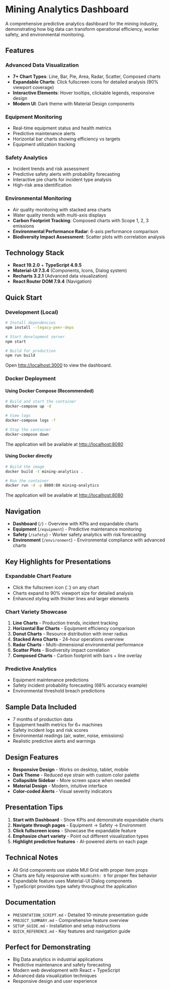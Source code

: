 # Mining Analytics Dashboard 

A comprehensive predictive analytics dashboard for the mining industry, demonstrating how big data can transform operational efficiency, worker safety, and environmental monitoring.

## Features

### Advanced Data Visualization
- **7+ Chart Types**: Line, Bar, Pie, Area, Radar, Scatter, Composed charts
- **Expandable Charts**: Click fullscreen icons for detailed analysis (90% viewport coverage)
- **Interactive Elements**: Hover tooltips, clickable legends, responsive design
- **Modern UI**: Dark theme with Material Design components

### Equipment Monitoring
- Real-time equipment status and health metrics
- Predictive maintenance alerts
- Horizontal bar charts showing efficiency vs targets
- Equipment utilization tracking

### Safety Analytics  
- Incident trends and risk assessment
- Predictive safety alerts with probability forecasting
- Interactive pie charts for incident type analysis
- High-risk area identification

### Environmental Monitoring
- Air quality monitoring with stacked area charts
- Water quality trends with multi-axis displays
- **Carbon Footprint Tracking**: Composed charts with Scope 1, 2, 3 emissions
- **Environmental Performance Radar**: 6-axis performance comparison
- **Biodiversity Impact Assessment**: Scatter plots with correlation analysis

## Technology Stack

- **React 19.2.0** + **TypeScript 4.9.5**
- **Material-UI 7.3.4** (Components, Icons, Dialog system)
- **Recharts 3.2.1** (Advanced data visualization)
- **React Router DOM 7.9.4** (Navigation)

## Quick Start

### Development (Local)

```bash
# Install dependencies
npm install --legacy-peer-deps

# Start development server
npm start

# Build for production
npm run build
```

Open [http://localhost:3000](http://localhost:3000) to view the dashboard.

### Docker Deployment

#### Using Docker Compose (Recommended)

```bash
# Build and start the container
docker-compose up -d

# View logs
docker-compose logs -f

# Stop the container
docker-compose down
```

The application will be available at [http://localhost:8080](http://localhost:8080)

#### Using Docker directly

```bash
# Build the image
docker build -t mining-analytics .

# Run the container
docker run -d -p 8080:80 mining-analytics
```

The application will be available at [http://localhost:8080](http://localhost:8080)

## Navigation

- **Dashboard** (`/`) - Overview with KPIs and expandable charts
- **Equipment** (`/equipment`) - Predictive maintenance monitoring  
- **Safety** (`/safety`) - Worker safety analytics with risk forecasting
- **Environment** (`/environment`) - Environmental compliance with advanced charts

## Key Highlights for Presentations

### Expandable Chart Feature
- Click the fullscreen icon (⛶) on any chart
- Charts expand to 90% viewport size for detailed analysis
- Enhanced styling with thicker lines and larger elements

### Chart Variety Showcase
1. **Line Charts** - Production trends, incident tracking
2. **Horizontal Bar Charts** - Equipment efficiency comparison
3. **Donut Charts** - Resource distribution with inner radius
4. **Stacked Area Charts** - 24-hour operations overview
5. **Radar Charts** - Multi-dimensional environmental performance
6. **Scatter Plots** - Biodiversity impact correlation
7. **Composed Charts** - Carbon footprint with bars + line overlay

### Predictive Analytics
- Equipment maintenance predictions
- Safety incident probability forecasting (68% accuracy example)
- Environmental threshold breach predictions

## Sample Data Included

- 7 months of production data
- Equipment health metrics for 6+ machines
- Safety incident logs and risk scores
- Environmental readings (air, water, noise, emissions)
- Realistic predictive alerts and warnings

## Design Features

- **Responsive Design** - Works on desktop, tablet, mobile
- **Dark Theme** - Reduced eye strain with custom color palette
- **Collapsible Sidebar** - More screen space when needed
- **Material Design** - Modern, intuitive interface
- **Color-coded Alerts** - Visual severity indicators

## Presentation Tips

1. **Start with Dashboard** - Show KPIs and demonstrate expandable charts
2. **Navigate through pages** - Equipment → Safety → Environment
3. **Click fullscreen icons** - Showcase the expandable feature
4. **Emphasize chart variety** - Point out different visualization types
5. **Highlight predictive features** - AI-powered alerts on each page

## Technical Notes

- All Grid components use stable MUI Grid with proper item props
- Charts are fully responsive with `minWidth: 0` for proper flex behavior
- Expandable feature uses Material-UI Dialog components
- TypeScript provides type safety throughout the application

## Documentation

- `PRESENTATION_SCRIPT.md` - Detailed 10-minute presentation guide
- `PROJECT_SUMMARY.md` - Comprehensive feature overview
- `SETUP_GUIDE.md` - Installation and setup instructions
- `QUICK_REFERENCE.md` - Key features and navigation guide

## Perfect for Demonstrating

- Big Data analytics in industrial applications
- Predictive maintenance and safety forecasting
- Modern web development with React + TypeScript
- Advanced data visualization techniques
- Responsive design and user experience

